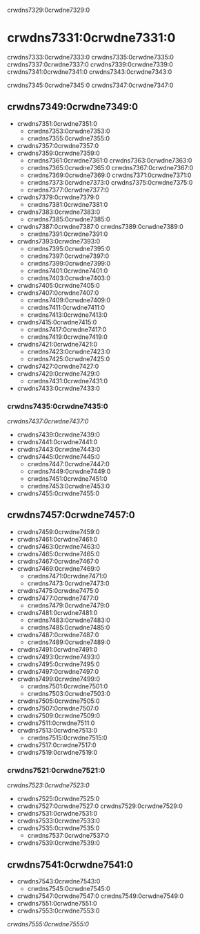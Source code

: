 crwdns7329:0crwdne7329:0
# crwdns7331:0crwdne7331:0

crwdns7333:0crwdne7333:0 crwdns7335:0crwdne7335:0 crwdns7337:0crwdne7337:0 crwdns7339:0crwdne7339:0 crwdns7341:0crwdne7341:0 crwdns7343:0crwdne7343:0

crwdns7345:0crwdne7345:0 crwdns7347:0crwdne7347:0

## crwdns7349:0crwdne7349:0

- crwdns7351:0crwdne7351:0
  - crwdns7353:0crwdne7353:0
  - crwdns7355:0crwdne7355:0
- crwdns7357:0crwdne7357:0
- crwdns7359:0crwdne7359:0
  - crwdns7361:0crwdne7361:0 crwdns7363:0crwdne7363:0
  - crwdns7365:0crwdne7365:0 crwdns7367:0crwdne7367:0
  - crwdns7369:0crwdne7369:0 crwdns7371:0crwdne7371:0
  - crwdns7373:0crwdne7373:0 crwdns7375:0crwdne7375:0
  - crwdns7377:0crwdne7377:0
- crwdns7379:0crwdne7379:0
  - crwdns7381:0crwdne7381:0
- crwdns7383:0crwdne7383:0
  - crwdns7385:0crwdne7385:0
- crwdns7387:0crwdne7387:0 crwdns7389:0crwdne7389:0
  - crwdns7391:0crwdne7391:0
- crwdns7393:0crwdne7393:0
  - crwdns7395:0crwdne7395:0
  - crwdns7397:0crwdne7397:0
  - crwdns7399:0crwdne7399:0
  - crwdns7401:0crwdne7401:0
  - crwdns7403:0crwdne7403:0
- crwdns7405:0crwdne7405:0
- crwdns7407:0crwdne7407:0
  - crwdns7409:0crwdne7409:0
  - crwdns7411:0crwdne7411:0
  - crwdns7413:0crwdne7413:0
- crwdns7415:0crwdne7415:0
  - crwdns7417:0crwdne7417:0
  - crwdns7419:0crwdne7419:0
- crwdns7421:0crwdne7421:0
  - crwdns7423:0crwdne7423:0
  - crwdns7425:0crwdne7425:0
- crwdns7427:0crwdne7427:0
- crwdns7429:0crwdne7429:0
  - crwdns7431:0crwdne7431:0
- crwdns7433:0crwdne7433:0

### crwdns7435:0crwdne7435:0

*crwdns7437:0crwdne7437:0*

- crwdns7439:0crwdne7439:0
- crwdns7441:0crwdne7441:0
- crwdns7443:0crwdne7443:0
- crwdns7445:0crwdne7445:0
  - crwdns7447:0crwdne7447:0
  - crwdns7449:0crwdne7449:0
  - crwdns7451:0crwdne7451:0
  - crwdns7453:0crwdne7453:0
- crwdns7455:0crwdne7455:0

## crwdns7457:0crwdne7457:0

- crwdns7459:0crwdne7459:0
- crwdns7461:0crwdne7461:0
- crwdns7463:0crwdne7463:0
- crwdns7465:0crwdne7465:0
- crwdns7467:0crwdne7467:0
- crwdns7469:0crwdne7469:0
  - crwdns7471:0crwdne7471:0
  - crwdns7473:0crwdne7473:0
- crwdns7475:0crwdne7475:0
- crwdns7477:0crwdne7477:0
  - crwdns7479:0crwdne7479:0
- crwdns7481:0crwdne7481:0
  - crwdns7483:0crwdne7483:0
  - crwdns7485:0crwdne7485:0
- crwdns7487:0crwdne7487:0
  - crwdns7489:0crwdne7489:0
- crwdns7491:0crwdne7491:0
- crwdns7493:0crwdne7493:0
- crwdns7495:0crwdne7495:0
- crwdns7497:0crwdne7497:0
- crwdns7499:0crwdne7499:0
  - crwdns7501:0crwdne7501:0
  - crwdns7503:0crwdne7503:0
- crwdns7505:0crwdne7505:0
- crwdns7507:0crwdne7507:0
- crwdns7509:0crwdne7509:0
- crwdns7511:0crwdne7511:0
- crwdns7513:0crwdne7513:0
  - crwdns7515:0crwdne7515:0
- crwdns7517:0crwdne7517:0
- crwdns7519:0crwdne7519:0

### crwdns7521:0crwdne7521:0

*crwdns7523:0crwdne7523:0*
- crwdns7525:0crwdne7525:0
- crwdns7527:0crwdne7527:0 crwdns7529:0crwdne7529:0
- crwdns7531:0crwdne7531:0
- crwdns7533:0crwdne7533:0
- crwdns7535:0crwdne7535:0
  - crwdns7537:0crwdne7537:0
- crwdns7539:0crwdne7539:0

## crwdns7541:0crwdne7541:0

- crwdns7543:0crwdne7543:0
  - crwdns7545:0crwdne7545:0
- crwdns7547:0crwdne7547:0 crwdns7549:0crwdne7549:0
- crwdns7551:0crwdne7551:0
- crwdns7553:0crwdne7553:0

*crwdns7555:0crwdne7555:0*
